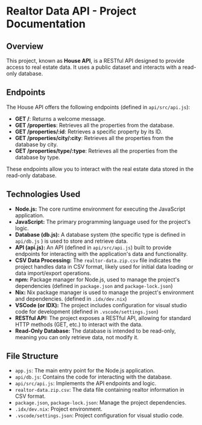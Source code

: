 # Realtor Data API - Project Documentation

## Overview
This project, known as **House API**, is a RESTful API designed to provide access to real estate data. It uses a public dataset and interacts with a read-only database.  

## Endpoints
The House API offers the following endpoints (defined in `api/src/api.js`):

*   **GET /**: Returns a welcome message.
*   **GET /properties**: Retrieves all the properties from the database.
* **GET /properties/:id**: Retrieves a specific property by its ID.
* **GET /properties/city/:city**: Retrieves all the properties from the database by city.
* **GET /properties/type/:type**: Retrieves all the properties from the database by type.

These endpoints allow you to interact with the real estate data stored in the read-only database.

## Technologies Used

*   **Node.js:** The core runtime environment for executing the JavaScript application.
*   **JavaScript:** The primary programming language used for the project's logic.
*   **Database (db.js):**  A database system (the specific type is defined in `api/db.js` ) is used to store and retrieve data.
*   **API (api.js):**  An API (defined in `api/src/api.js`) built to provide endpoints for interacting with the application's data and functionality.
*   **CSV Data Processing:** The `realtor-data.zip.csv` file indicates the project handles data in CSV format, likely used for initial data loading or data import/export operations.
* **npm:** Package manager for Node.js, used to manage the project's dependencies (defined in `package.json` and `package-lock.json`)
* **Nix:** Nix package manager is used to manage the project's environment and dependencies. (defined in `.idx/dev.nix`)
* **VSCode (or IDX):** The project includes configuration for visual studio code for development (defined in `.vscode/settings.json`)
*   **RESTful API:** The project exposes a RESTful API, allowing for standard HTTP methods (GET, etc.) to interact with the data.
*   **Read-Only Database:** The database is intended to be read-only, meaning you can only retrieve data, not modify it.

## File Structure

*   `app.js`: The main entry point for the Node.js application.
*   `api/db.js`: Contains the code for interacting with the database.
*   `api/src/api.js`: Implements the API endpoints and logic.
*   `realtor-data.zip.csv`: The data file containing realtor information in CSV format.
* `package.json`, `package-lock.json`: Manage the project dependencies.
* `.idx/dev.nix`: Project environment.
* `.vscode/settings.json`: Project configuration for visual studio code.
